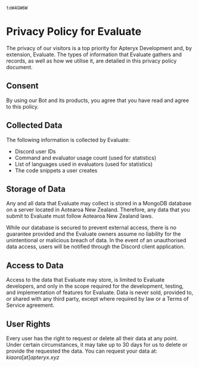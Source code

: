 `toW4GW6W`

# Privacy Policy for Evaluate

The privacy of our visitors is a top priority for Apteryx Development and, by extension, Evaluate.
The types of information that Evaluate gathers and records, as well as how we utilise it, are detailed in this privacy policy document. 

## Consent

By using our Bot and its products, you agree that you have read and agree to this policy.

## Collected Data

The following information is collected by Evaluate:

- Discord user IDs
- Command and evaluator usage count (used for statistics)
- List of languages used in evaluators (used for statistics)
- The code snippets a user creates

## Storage of Data

Any and all data that Evaluate may collect is stored in a MongoDB database on a server located in Aotearoa New Zealand. Therefore, any data that you submit to Evaluate must follow Aotearoa New Zealand laws.

While our database is secured to prevent external access, there is no guarantee provided and the Evaluate owners assume no liability for the unintentional or malicious breach of data. In the event of an unauthorised data access, users will be notified through the Discord client application.

## Access to Data

Access to the data that Evaluate may store, is limited to Evaluate developers, and only in the scope required for the development, testing, and implementation of features for Evaluate. Data is never sold, provided to, or shared with any third party, except where required by law or a Terms of Service agreement.

## User Rights

Every user has the right to request or delete all their data at any point. Under certain circumstances, it may take up to 30 days for us to delete or provide the requested the data.
You can request your data at: *kiaora*[at]*apteryx.xyz*
